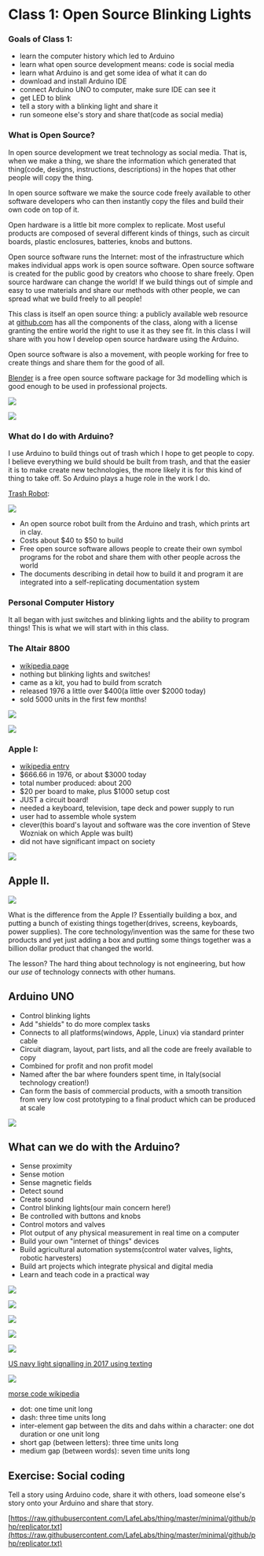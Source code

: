 
# Class 1: Open Source Blinking Lights

### Goals of Class 1:

 - learn the computer history which led to Arduino
 - learn what open source development means: code is social media
 - learn what Arduino is and get some idea of what it can do
 - download and install Arduino IDE
 - connect Arduino UNO to computer, make sure IDE can see it
 - get LED to blink
 - tell a story with a blinking light and share it
 - run someone else's story and share that(code as social media)

### What is Open Source?

In open source development we treat technology as social media.  That is, when we make a thing, we share the information which generated that thing(code, designs, instructions, descriptions) in the hopes that other people will copy the thing.  

In open source software we make the source code freely available to other software developers who can then instantly copy the files and build their own code on top of it.  

Open hardware is a little bit more complex to replicate. Most useful products are composed of several different kinds of things, such as circuit boards, plastic enclosures, batteries, knobs and buttons.  

Open source software runs the Internet: most of the infrastructure which makes individual apps work is open source software.  Open source software is created for the public good by creators who choose to share freely.  Open source hardware can change the world! If we build things out of simple and easy to use materials and share our methods with other people, we can spread what we build freely to all people!

This class is itself an open source thing: a publicly available web resource at [github.com](https://github.com/LafeLabs/openarduino) has all the components of the class, along with a license granting the entire world the right to use it as they see fit.  In this class I will share with you how I develop open source hardware using the Arduino.  

Open source software is also a movement, with people working for free to create things and share them for the good of all.  


[Blender](https://www.blender.org) is a free open source software package for 3d modelling which is good enough to be used in professional projects.  

![](images/blender1.png)

![](images/blender2.png)

### What do I do with Arduino?

I use Arduino to build things out of trash which I hope to get people to copy.  I believe everything we build should be built from trash, and that the easier it is to make create new technologies, the more likely it is for this kind of thing to take off. So Arduino plays a huge role in the work I do.

[Trash Robot](https://www.trashrobot.org):

![](images/trashrobot.png)

 - An open source robot built from the Arduino and trash, which prints art in clay.
 - Costs about $40 to $50 to build
 - Free open source software allows people to create their own symbol programs for the robot and share them with other people across the world
 - The documents describing in detail how to build it and program it are integrated into a self-replicating documentation system

###  Personal Computer History
  
It all began with just switches and blinking lights and the ability to program things!  This is what we will start with in this class.

### The Altair 8800

 - [wikipedia page](https://en.wikipedia.org/wiki/Altair_8800)
 - nothing but blinking lights and switches!
 - came as a kit, you had to build from scratch
 - released 1976 a little over $400(a little over $2000 today)
 - sold 5000 units in the first few months!

![](images/altair1.jpg)

![](images/altair2.jpg)

### Apple I: 

 - [wikipedia entry](https://en.wikipedia.org/wiki/Apple_I)
 - $666.66 in 1976, or about $3000 today
 - total number produced: about 200
 - $20 per board to make, plus $1000 setup cost
 - JUST a circuit board! 
 - needed a keyboard, television, tape deck and power supply to run
 - user had to assemble whole system
 - clever(this board's layout and software was the core invention of Steve Wozniak on which Apple was built)
 - did not have significant impact on society

![](images/apple1.png)

## Apple II.

![](images/apple2.png)

What is the difference from the Apple I?  Essentially building a box, and putting a bunch of existing things together(drives, screens, keyboards, power supplies).  The core technology/invention was the same for these two products and yet just adding a box and putting some things together was a billion dollar product that changed the world. 

The lesson? The hard thing about technology is not engineering, but how our *use* of technology connects with other humans.  

## Arduino UNO

 - Control blinking lights
 - Add "shields" to do more complex tasks
 - Connects to all platforms(windows, Apple, Linux) via standard printer cable
 - Circuit diagram, layout, part lists, and all the code are freely available to copy
 - Combined for profit and non profit model
 - Named after the bar where founders spent time, in Italy(social technology creation!)
 - Can form the basis of commercial products, with a smooth transition from very low cost prototyping to a final product which can be produced at scale

![](images/uno.png)

## What can we do with the Arduino?

 - Sense proximity
 - Sense motion
 - Sense magnetic fields
 - Detect sound
 - Create sound
 - Control blinking lights(our main concern here!)
 - Be controlled with buttons and knobs
 - Control motors and valves
 - Plot output of any physical measurement in real time on a computer
 - Build your own "internet of things" devices
 - Build agricultural automation systems(control water valves, lights, robotic harvesters)
 - Build art projects which integrate physical and digital media
 - Learn and teach code in a practical way
 
![](images/blank-ide-format.png)

![](images/find-blink.png)

![](images/blink0.png)

![](images/led-story.png)

![](navy-morse-image.png)

[US navy light signalling in 2017 using texting](https://newatlas.com/us-navy-signal-lamps-fltc-texting/50523/)

![](images/International_Morse_Code.svg)

[morse code wikipedia](https://en.wikipedia.org/wiki/Morse_code)

   - dot: one time unit long
   - dash: three time units long
   - inter-element gap between the dits and dahs within a character: one dot duration or one unit long
   - short gap (between letters): three time units long
   - medium gap (between words): seven time units long

## Exercise: Social coding

Tell a story using Arduino code, share it with others, load someone else's story onto your Arduino and share that story.

[https://raw.githubusercontent.com/LafeLabs/thing/master/minimal/github/php/replicator.txt](https://raw.githubusercontent.com/LafeLabs/thing/master/minimal/github/php/replicator.txt)
